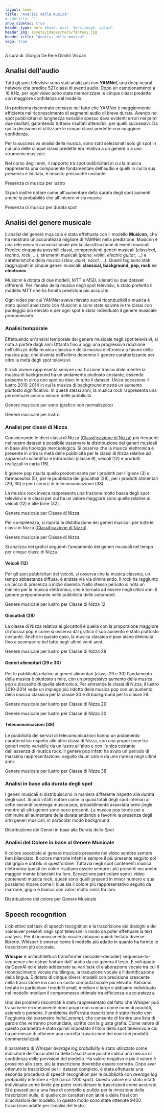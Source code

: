 ```yaml
---
layout: home
title: "Analisi della musica"
# subtitle: ""
show_sidetoc: true
header_type: hero #base, post, hero,image, splash
header_img: assets/images/hero/fantasy.jpg
header_title: "Analisi della musica"
vega: true
---
```

A cura di: Giorgia De Re e Dimitri Viccari


## Analisi dell'audio

Tutti gli spot televisivi sono stati analizzati con **YAMNet**, una deep neural network che predice 521 classi di 
eventi audio. Dopo un campionamento a 16 KHz, per ogni video sono state memorizzate le cinque classi predette con 
maggiore confidenza dal modello. 

Un problema riscontrato consiste nel fatto che YAMNet è maggiormente efficiente nel riconoscimento di segmenti audio 
di breve durata. Avendo noi spot pubblicitari di lunghezza variabile spesso dava evidenti errori nei primi due 
risultati, garantendo tuttavia risultati attendibili per quelli successivi. Da qui la decisione di utilizzare le cinque classi predette con maggiore confidenza. 

Per la successiva analisi della musica, sono stati selezionati solo gli spot in cui una delle cinque classi predette 
era relativa a un genere o a uno strumento musicale.


Nel corso degli anni, il rapporto tra spot pubblicitari in cui la musica rappresenta una componente fondamentale 
dell'audio e quelli in cui la sua presenza è limitata, è rimasto pressoché costante.

<p class="caption">
Presenza di musica per lustro
</p>

<vegachart schema-url="{{site.baseurl}}/assets/charts/music_charts/new_charts/music_lustrum_f_22.json" style="width: 100%"></vegachart>

Si può inoltre notare come all'aumentare della durata degli spot aumenti anche la probabilità che all'intenro vi sia
musica

<p class="caption">
Presenza di musica per durata spot
</p>

<vegachart schema-url="{{site.baseurl}}/assets/charts/music_charts/charts2/distribuzione_musica.json" style="width: 100%; height: 400px;"></vegachart>


## Analisi del genere musicale
L’analisi del genere musicale è stata effettuata con il modello **Musicnn**, che ha mostrato un’accuratezza migliore 
di YAMNet nella predizione. 
Musicnn è una rete neurale convoluzionale per la classificazione di eventi musicali. Predice cinquanta possibili classi,
comprendenti generi musicali (_classical_, _techno_, _rock_, ...), strumenti musicali (_piano_, _violin_, _electric 
guitar_, ...) e caratteristiche della musica (_slow_, _quiet_, _vocal_, ...). Questi tag sono stati raggruppati in 
cinque generi musicali: **classical, background, pop, rock** ed **electronic**. 

Musicnn è dotata di due modelli, MTT e MSD, allenati su due dataset differenti. Per l’analisi della musica negli spot 
televisivi, è stato preferito il modello MTT che ha fornito predizioni più accurate. 

Ogni video per cui YAMNet aveva rilevato suoni riconducibili a musica è stato quindi analizzato con Musicnn e sono
state salvate le tre classi con punteggio più elevato e per ogni spot è stato individuato il genere musicale 
predominante.


### Analisi temporale

Effettuando un'analisi temporale del genere musicale negli spot televisivi, si nota a partire dagli anni Ottanta fino 
a oggi una progressiva riduzione nell’utilizzo della musica classica e 
della musica elettronica a favore della musica pop, che diventa nell’ultimo decennio il genere caratterizzante per 
oltre la metà degli spot televisivi. 

Il rock invece rappresenta sempre una frazione trascurabile mentre la musica di background ha un andamento piuttosto 
costante, essendo presente in circa uno spot su dieci in tutto il dataset.
Unica eccezione il lustro 2010-2014 in cui la musica di background mostra un aumento piuttosto significativo. 
In questi stessi anni, la musica rock rappresenta una percentuale ancora minore delle pubblicità. 


<p class="caption">
Genere musicale per anno (grafico non normalizzato)
</p>


<vegachart schema-url="{{site.baseurl}}/assets/charts/music_charts/new_charts/streamgraph_f_22.json" style="width: 100%"></vegachart>

<p class="caption">
Genere musicale per lustro
</p>


<vegachart schema-url="{{site.baseurl}}/assets/charts/music_charts/new_charts/lustrum_f_22.json" style="width: 100%"></vegachart>

### Analisi per classi di Nizza


Considerando le dieci classi di Nizza ([Classificazione di Nizza](https://it.wikipedia.org/wiki/Classificazione_di_Nizza)) più frequenti nel nostro dataset è possibile osservare la distribuzione
dei generi musicali in base alla tipologia merceologica. Si osserva che la musica elettronica è presente in oltre la 
metà delle pubblicità per le classi di Nizza relative ad apparecchi scientifici e informatici (classe 9), veicoli (12) e 
prodotti realizzati in carta (16).

Il genere pop risulta quello predominante per i prodotti per l'igiene (3) e farmaceutici (5), 
per le pubblicità dei giocattoli (28), per i prodotti alimentari (29, 30) e per i servizi di telecomunicazione (38).

La musica rock invece rappresenta una frazione molto bassa degli spot televisivi e le classi per cui ha un valore 
maggiore sono quelle relative ai veicoli (12) e alle birre (32).

<p class="caption">
Genere musicale per Classe di Nizza
</p>

<vegachart schema-url="{{site.baseurl}}/assets/charts/music_charts/new_charts/nice_top10_f_22.json" style="width: 100%"></vegachart>

Per completezza, si riporta la distribuzione dei generi musicali per tutte le classi di Nizza ([Classificazione di Nizza](https://it.wikipedia.org/wiki/Classificazione_di_Nizza)).
<p class="caption">
Genere musicale per Classe di Nizza
</p>

<vegachart schema-url="{{site.baseurl}}/assets/charts/music_charts/new_charts/nice_slider_22.json" style="width: 100%"></vegachart>



Si analizza nei grafici seguenti l'andamento dei generi musicali nel tempo per cinque classi di Nizza.



#### Veicoli (12)
Per gli spot pubblicitari dei veicoli, si osserva che la musica classica, un tempo abbastanza diffusa, è andata via
via diminuendo. Il rock ha raggiunto un picco di presenza a inizio duemila. Nello stesso periodo si nota 
un minimo per la musica elettronica, che è tornata ad essere negli ultimi anni il genere preponderante nelle 
pubblicità delle automobili.

<p class="caption">
Genere musicale per lustro per Classe di Nizza 12
</p>

<vegachart schema-url="{{site.baseurl}}/assets/charts/music_charts/new_charts/nice12_f_22.json" style="width: 100%"></vegachart>

#### Giocattoli (28)
La classe di Nizza relativa ai giocattoli è quella con la proporzione maggiore di musica pop e come si osserva dal 
grafico il suo aumento è stato piuttosto costante. Anche in questo caso, la musica classica è pian piano diminuita 
fino a scomparire del tutto negli ultimi venti anni. 

<p class="caption">
Genere musicale per lustro per Classe di Nizza 28
</p>

<vegachart schema-url="{{site.baseurl}}/assets/charts/music_charts/new_charts/nice28_f_22_b.json" style="width: 100%"></vegachart>

#### Generi alimentari (29 e 30)
Per le pubblicità relative ai generi alimentari (classi 29 e 30) l'andamento della musica è piuttosto simile, 
con un progressivo aumento della musica pop a discapito di quella elettronica. Per entrambe le classi di Nizza, 
il lustro 2010-2014 vede un impiego più ridotto della musica pop con un aumento della musica classica per la classe 30 
e di background per la classe 29.

<p class="caption">
Genere musicale per lustro per Classe di Nizza 29
</p>

<vegachart schema-url="{{site.baseurl}}/assets/charts/music_charts/new_charts/nice29_f_22.json" style="width: 100%"></vegachart>

<p class="caption">
Genere musicale per lustro per Classe di Nizza 30
</p>

<vegachart schema-url="{{site.baseurl}}/assets/charts/music_charts/new_charts/nice30_f_22.json" style="width: 100%"></vegachart>

#### Telecomunicazioni (38)
Le pubblicità dei servizi di telecomunicazioni hanno un andamento caratteristico rispetto alle altre classi 
di Nizza, con una proporzione tra generi molto variabile da un lustro all'altro e con l'unica costante dell'assenza 
di musica rock. Il genere pop infatti ha avuto un periodo di massima rappresentazione, seguito da un calo e da una 
ripresa negli ultimi anni.

<p class="caption">
Genere musicale per lustro per Classe di Nizza 38
</p>

<vegachart schema-url="{{site.baseurl}}/assets/charts/music_charts/new_charts/nice38_f_22.json" style="width: 100%"></vegachart>

### Analisi in base alla durata degli spot
I generi musicali si distribuiscono in maniera differente rispetto alla durata degli spot. Si può infatti notare 
come la quasi totali degli spot inferiori ai sette secondi contenga musica pop, probabilmente associata brevi jingle 
mentre gli altri generi sono poco presenti. La musica pop tende poi a diminuire all'aumentare della durata andando 
a favorire la presenza degli altri generi musicali, in particolar modo background.

<p class="caption">
Distribuzione dei Generi in base alla Durata dello Spot
</p>

<vegachart schema-url="{{site.baseurl}}/assets/charts/music_charts/charts2/genere_intervallo.json" style="width: 100%; height:400px"></vegachart>

### Analisi del Colore in base al Genere Musicale

Il colore associato al genere musicale presente nei video sembre sempre ben bilanciato. Il colore marrone infatti 
è sempre il più presente seguito poi dal grigio e dal blu in quest'ordine. Tuttavia negli spot contenenti musica 
elettronica questi tre colori risultano essere sempre i più presenti ma anche maggior mente bilanciati tra loro. 
Eccezzione particolare sono i video contenenti musica rock, questi sono quelli presenti in minor numero e qua 
possiamo ntoare come il blue sia il colore più rappresentativo seguito da marrone, grigio e bianco con valori molto simili tra loro. 

<p class="caption">
Distribuzione del colore per Genere Musicale
</p>

<vegachart schema-url="{{site.baseurl}}/assets/charts/music_charts/charts2/colori_genere.json" style="width: 100%; height:400px"></vegachart>


## Speech recognition
L’obiettivo del task di speech recognition è la trascrizione dei dialoghi e dei voiceover presenti negli spot televisivi in modo da poter effettuare la text analysis. Per il riconoscimento vocale abbiamo quindi testato diverse librerie. Whisper è emerso come il modello più adatto in quanto ha fornito le trascrizioni più accurate. 

**Whisper** è un’architettura transformer (encoder-decoder) sequence-to-sequence che estrae feature dall’ audio da cui genera il testo. È sviluppato da OpenAI ed è stato addestrato su vari task di elaborazione vocale tra cui il riconoscimento vocale multilingue, la traduzione vocale e l’identificazione della lingua. È dotato di cinque diversi modelli con precisione crescente nella trascrizione ma con un costo computazionale più elevato. Abbiamo testato in particolare i modelli small, medium e large e abbiamo individuato nel modello medium il compromesso ottimale tra efficienza e accuratezza. 


Uno dei problemi riscontrati è stato rappresentato dal fatto che Whisper può trascrivere erroneamente nomi propri non comuni come nomi di prodotti, aziende o persone. Il problema dell'errata trascrizione è stato risolto con l'aggiunta del parametro _initial_prompt_, che consente di fornire una lista di parole che verranno pronunciate, scritte con la giusta grafia. Come valore di questo parametro è stato quindi impostato il titolo dello spot televisivo e ciò ha permesso di ottenere una corretta trascrizione dei nomi dei prodotti commercializzati. 


Il parametro di Whisper _average log probability_ è stato utilizzato come indicatore dell’accuratezza della trascrizione poiché indica una misura di confidenza delle previsioni del modello. Ha valore negativo e più il valore è prossimo allo zero, più la trascrizione dovrebbe essere corretta. 
Dopo aver ottenuto le trascrizioni per il dataset completo, è  stata effettuata una seconda procedura di speech recognition per le pubblicità con _average log probability_ inferiore a -0,6 (circa 1200 spot). Questo valore era stato infatti  individuato come limite per poter considerare le trascrizioni come accurate. 
Si è passati poi a una fase di controllo e pulizia per la rimozione delle trascrizioni nulle, di quelle con caratteri non latini e delle frasi con allucinazioni del modello. 
In questo modo sono state ottenute 9400 trascrizioni adatte per l’analisi del testo. 






